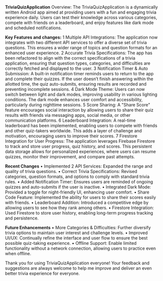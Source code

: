 **TriviaQuizApplication**
Overview: The TriviaQuizApplication is a dynamically written Android app aimed at providing users with a fun and engaging trivia experience daily. Users can test their knowledge across various categories, compete with friends on a leaderboard, and enjoy features like dark mode and scheduled notifications.

**Key Features and changes:**
	1	Multiple API Integrations: The application now integrates with two different API services to offer a diverse set of trivia questions. This ensures a wider range of topics and question formats for an enhanced user experience.
	2	Accurate Trivia Specifications: The app has been refactored to align with the correct specifications of a trivia application, ensuring that question types, categories, and difficulties are correctly fetched and displayed to the user.
	3	Notification Timer & Auto Submission: A built-in notification timer reminds users to return to the app and complete their quizzes. If the user doesn’t finish answering within the allotted time, the quiz auto-submits, ensuring results are recorded and preventing incomplete sessions.
	4	Dark Mode Theme: Users can now switch between light and dark modes, improving usability in various lighting conditions. The dark mode enhances user comfort and accessibility, particularly during nighttime sessions.
	5	Score Sharing: A "Share Score" feature encourages social interaction by allowing users to share their quiz results with friends via messaging apps, social media, or other communication platforms.
	6	Leaderboard Integration: A real-time leaderboard has been implemented, enabling users to compete with friends and other quiz-takers worldwide. This adds a layer of challenge and motivation, encouraging users to improve their scores.
	7	Firestore Integration for User Progress: The application leverages Firebase Firestore to track and store user progress, quiz history, and scores. This persistent data storage allows for personalized experiences, where users can resume quizzes, monitor their improvement, and compare past attempts.

**Recent Changes**
	•	Implemented 2 API Services: Expanded the range and quality of trivia questions.
	•	Correct Trivia Specifications: Revised categories, question formats, and options to comply with standard trivia rules.
	•	Added Notification Timer: Ensures users are reminded of ongoing quizzes and auto-submits if the user is inactive.
	•	Integrated Dark Mode: Provided a toggle for night-friendly UI, enhancing user comfort.
	•	Share Code Feature: Implemented the ability for users to share their scores easily with friends.
	•	Leaderboard Addition: Introduced a competitive edge by allowing users to see how they rank among others.
	•	Firestore Integration: Used Firestore to store user history, enabling long-term progress tracking and persistence.

**Future Enhancements**
	•	More Categories & Difficulties: Further diversify trivia options to maintain user interest and challenge levels.
	•	Improved UI/UX: Continually refine the interface and user flow to ensure the best possible quiz-taking experience.
	•	Offline Support: Enable limited functionality without a network connection, allowing users to practice even when offline.

Thank you for using TriviaQuizApplication everyone! Your feedback and suggestions are always welcome to help me improve and deliver an even better trivia experience for everyone.
